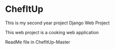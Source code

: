 # ChefItUp

This is my second year project Django Web Project

This web project is a cooking web application

ReadMe file in ChefItUp-Master

